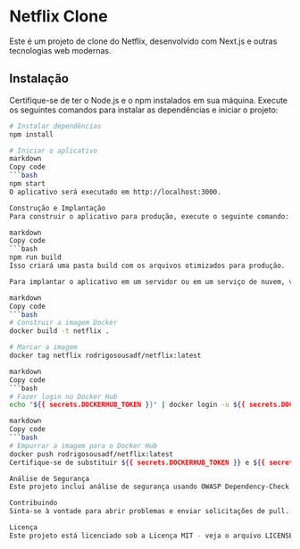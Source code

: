 
# Netflix Clone

Este é um projeto de clone do Netflix, desenvolvido com Next.js e outras tecnologias web modernas.

## Instalação

Certifique-se de ter o Node.js e o npm instalados em sua máquina. Execute os seguintes comandos para instalar as dependências e iniciar o projeto:

```bash
# Instalar dependências
npm install

# Iniciar o aplicativo
markdown
Copy code
```bash
npm start
O aplicativo será executado em http://localhost:3000.

Construção e Implantação
Para construir o aplicativo para produção, execute o seguinte comando:

markdown
Copy code
```bash
npm run build
Isso criará uma pasta build com os arquivos otimizados para produção.

Para implantar o aplicativo em um servidor ou em um serviço de nuvem, você pode usar Docker. Aqui estão os passos básicos:

markdown
Copy code
```bash
# Construir a imagem Docker
docker build -t netflix .

# Marcar a imagem
docker tag netflix rodrigosousadf/netflix:latest

markdown
Copy code
```bash
# Fazer login no Docker Hub
echo "${{ secrets.DOCKERHUB_TOKEN }}" | docker login -u ${{ secrets.DOCKERHUB_USERNAME }} --password-stdin

markdown
Copy code
```bash
# Empurrar a imagem para o Docker Hub
docker push rodrigosousadf/netflix:latest
Certifique-se de substituir ${{ secrets.DOCKERHUB_TOKEN }} e ${{ secrets.DOCKERHUB_USERNAME }} com suas credenciais do Docker Hub.

Análise de Segurança
Este projeto inclui análise de segurança usando OWASP Dependency-Check e Trivy. Certifique-se de ter essas ferramentas instaladas e configuradas conforme mencionado no fluxo de trabalho GitHub Actions.

Contribuindo
Sinta-se à vontade para abrir problemas e enviar solicitações de pull. Contribuições são bem-vindas!

Licença
Este projeto está licenciado sob a Licença MIT - veja o arquivo LICENSE para detalhes.

